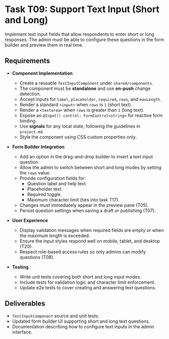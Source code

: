 # Task T09: Support Text Input (Short and Long)

Implement text input fields that allow respondents to enter short or long responses. The admin must be able to configure these questions in the form builder and preview them in real time.

## Requirements

- **Component Implementation**
  - Create a reusable `TextInputComponent` under `shared/components`.
  - The component must be **standalone** and use **on-push** change detection.
  - Accept inputs for `label`, `placeholder`, `required`, `rows`, and `maxLength`.
  - Render a standard `<input>` when `rows` is `1` (short text).
  - Render a `<textarea>` when `rows` is greater than `1` (long text).
  - Expose an `@Input() control: FormControl<string>` for reactive form binding.
  - Use **signals** for any local state, following the guidelines in `project.md`.
  - Style the component using CSS custom properties only.

- **Form Builder Integration**
  - Add an option in the drag-and-drop builder to insert a text input question.
  - Allow the admin to switch between short and long modes by setting the `rows` value.
  - Provide configuration fields for:
    - Question label and help text.
    - Placeholder text.
    - Required toggle.
    - Maximum character limit (ties into task T17).
  - Changes must immediately appear in the preview pane (T05).
  - Persist question settings when saving a draft or publishing (T07).

- **User Experience**
  - Display validation messages when required fields are empty or when the maximum length is exceeded.
  - Ensure the input styles respond well on mobile, tablet, and desktop (T20).
  - Respect role-based access rules so only admins can modify questions (T08).

- **Testing**
  - Write unit tests covering both short and long input modes.
  - Include tests for validation logic and character limit enforcement.
  - Update e2e tests to cover creating and answering text questions.

## Deliverables

- `TextInputComponent` source and unit tests.
- Updated form builder UI supporting short and long text questions.
- Documentation describing how to configure text inputs in the admin interface.
